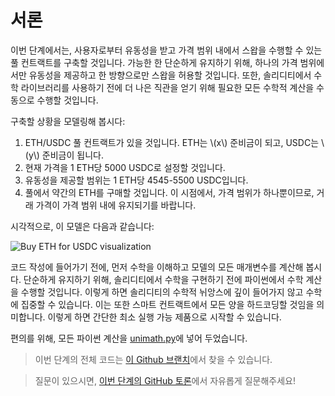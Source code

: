 # 서론

이번 단계에서는, 사용자로부터 유동성을 받고 가격 범위 내에서 스왑을 수행할 수 있는 풀 컨트랙트를 구축할 것입니다. 가능한 한 단순하게 유지하기 위해, 하나의 가격 범위에서만 유동성을 제공하고 한 방향으로만 스왑을 허용할 것입니다. 또한, 솔리디티에서 수학 라이브러리를 사용하기 전에 더 나은 직관을 얻기 위해 필요한 모든 수학적 계산을 수동으로 수행할 것입니다.

구축할 상황을 모델링해 봅시다:
1. ETH/USDC 풀 컨트랙트가 있을 것입니다. ETH는 \\(x\\) 준비금이 되고, USDC는 \\(y\\) 준비금이 됩니다.
1. 현재 가격을 1 ETH당 5000 USDC로 설정할 것입니다.
1. 유동성을 제공할 범위는 1 ETH당 4545-5500 USDC입니다.
1. 풀에서 약간의 ETH를 구매할 것입니다. 이 시점에서, 가격 범위가 하나뿐이므로, 거래 가격이 가격 범위 내에 유지되기를 바랍니다.

시각적으로, 이 모델은 다음과 같습니다:



![Buy ETH for USDC visualization](images/buy_eth_model.png)

코드 작성에 들어가기 전에, 먼저 수학을 이해하고 모델의 모든 매개변수를 계산해 봅시다. 단순하게 유지하기 위해, 솔리디티에서 수학을 구현하기 전에 파이썬에서 수학 계산을 수행할 것입니다. 이렇게 하면 솔리디티의 수학적 뉘앙스에 깊이 들어가지 않고 수학에 집중할 수 있습니다. 이는 또한 스마트 컨트랙트에서 모든 양을 하드코딩할 것임을 의미합니다. 이렇게 하면 간단한 최소 실행 가능 제품으로 시작할 수 있습니다.

편의를 위해, 모든 파이썬 계산을 [unimath.py](https://github.com/Jeiwan/uniswapv3-code/blob/main/unimath.py)에 넣어 두었습니다.

> 이번 단계의 전체 코드는 [이 Github 브랜치](https://github.com/Jeiwan/uniswapv3-code/tree/milestone_1)에서 찾을 수 있습니다.

> 질문이 있으시면, [이번 단계의 GitHub 토론](https://github.com/Jeiwan/uniswapv3-book/discussions/categories/milestone-1-first-swap)에서 자유롭게 질문해주세요!
